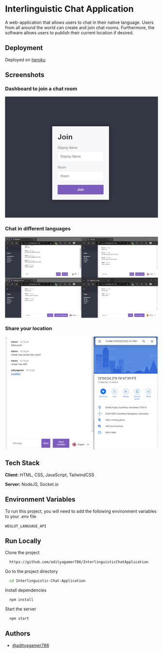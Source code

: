 # Interlinguistic Chat Application

A web-application that allows users to chat in their native language. Users from all around the world can create and join chat rooms. Furthermore, the software allows users to publish their current location if desired.

## Deployment

Deployed on [heroku](https://interlinguistic-chat-app.herokuapp.com/)

## Screenshots

### Dashboard to join a chat room

![App Screenshot](./public/img/dashboard.png)

### Chat in different languages

![App Screenshot](./public/img/interlinguistic-chat.png)

### Share your location

![App Screenshot](./public/img/location-sharing.png)

## Tech Stack

**Client:** HTML, CSS, JavaScript, TailwindCSS

**Server:** NodeJS, Socket.io

## Environment Variables

To run this project, you will need to add the following environment variables to your .env file

`WEGLOT_LANGUAGE_API`

## Run Locally

Clone the project

```bash
  https://github.com/adityagamer786/InterlinguisticChatApplication
```

Go to the project directory

```bash
  cd Interlinguistic-Chat-Application
```

Install dependencies

```bash
  npm install
```

Start the server

```bash
  npm start
```
## Authors

-   [@adityagamer786](https://github.com/adityagamer786)
